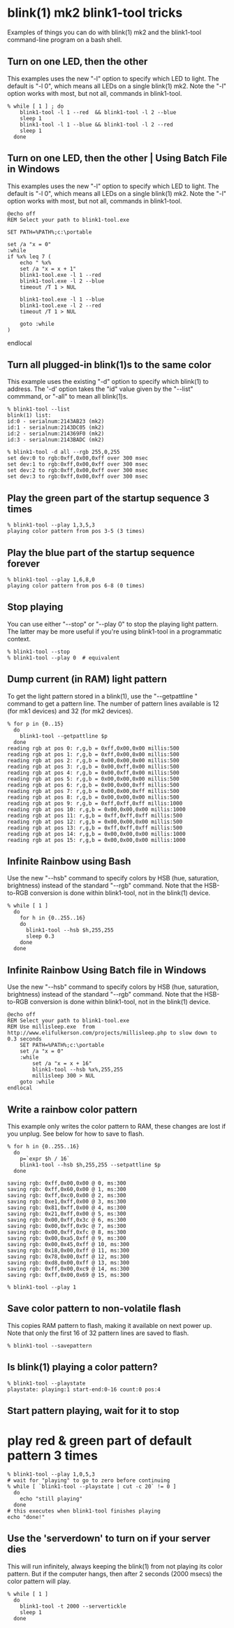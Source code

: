 
blink(1) mk2 blink1-tool tricks 
===============================

Examples of things you can do with blink(1) mk2
and the blink1-tool command-line program on a bash shell.


Turn on one LED, then the other
-------------------------------
This examples uses the new "-l" option to specify which LED to light.
The default is "-l 0", which means all LEDs on a single blink(1) mk2.
Note the "-l" option works with most, but not all, commands in blink1-tool.

    % while [ 1 ] ; do
        blink1-tool -l 1 --red  && blink1-tool -l 2 --blue
        sleep 1
        blink1-tool -l 1 --blue && blink1-tool -l 2 --red
        sleep 1
      done


Turn on one LED, then the other  |  Using Batch File in Windows  
------------------------------------------------------
This examples uses the new "-l" option to specify which LED to light.
The default is "-l 0", which means all LEDs on a single blink(1) mk2.
Note the "-l" option works with most, but not all, commands in blink1-tool.

    @echo off
    REM Select your path to blink1-tool.exe 

    SET PATH=%PATH%;c:\portable

    set /a "x = 0"
    :while
    if %x% leq 7 (
        echo " %x%
        set /a "x = x + 1"
	    blink1-tool.exe -l 1 --red  
	    blink1-tool.exe -l 2 --blue
	    timeout /T 1 > NUL

	    blink1-tool.exe -l 1 --blue
	    blink1-tool.exe -l 2 --red
	    timeout /T 1 > NUL

	    goto :while
    )
endlocal


Turn all plugged-in blink(1)s to the same color
-----------------------------------------------
This example uses the existing "-d" option to specify which blink(1) to address.
The '-d' option takes the "id" value given by the "--list" commmand,
or "-all" to mean all blink(1)s.

    % blink1-tool --list
    blink(1) list:
    id:0 - serialnum:2143AB23 (mk2)
    id:1 - serialnum:2143DC05 (mk2)
    id:2 - serialnum:214369F0 (mk2)
    id:3 - serialnum:2143BADC (mk2)

    % blink1-tool -d all --rgb 255,0,255
    set dev:0 to rgb:0xff,0x00,0xff over 300 msec
    set dev:1 to rgb:0xff,0x00,0xff over 300 msec
    set dev:2 to rgb:0xff,0x00,0xff over 300 msec
    set dev:3 to rgb:0xff,0x00,0xff over 300 msec


Play the green part of the startup sequence 3 times
---------------------------------------------------

    % blink1-tool --play 1,3,5,3
    playing color pattern from pos 3-5 (3 times)


Play the blue part of the startup sequence forever
--------------------------------------------------

    % blink1-tool --play 1,6,8,0
    playing color pattern from pos 6-8 (0 times)


Stop playing
------------
You can use either "--stop" or "--play 0" to stop the playing light pattern.
The latter may be more useful if you're using blink1-tool in a programmatic context.

    % blink1-tool --stop
    % blink1-tool --play 0  # equivalent


Dump current (in RAM) light pattern
-----------------------------------
To get the light pattern stored in a blink(1), use the "--getpattline <n>" command
to get a pattern line.  The number of pattern lines available is 12 (for mk1 devices)
and 32 (for mk2 devices).

    % for p in {0..15}
      do
        blink1-tool --getpattline $p
      done
    reading rgb at pos 0: r,g,b = 0xff,0x00,0x00 millis:500
    reading rgb at pos 1: r,g,b = 0xff,0x00,0x00 millis:500
    reading rgb at pos 2: r,g,b = 0x00,0x00,0x00 millis:500
    reading rgb at pos 3: r,g,b = 0x00,0xff,0x00 millis:500
    reading rgb at pos 4: r,g,b = 0x00,0xff,0x00 millis:500
    reading rgb at pos 5: r,g,b = 0x00,0x00,0x00 millis:500
    reading rgb at pos 6: r,g,b = 0x00,0x00,0xff millis:500
    reading rgb at pos 7: r,g,b = 0x00,0x00,0xff millis:500
    reading rgb at pos 8: r,g,b = 0x00,0x00,0x00 millis:500
    reading rgb at pos 9: r,g,b = 0xff,0xff,0xff millis:1000
    reading rgb at pos 10: r,g,b = 0x00,0x00,0x00 millis:1000
    reading rgb at pos 11: r,g,b = 0xff,0xff,0xff millis:500
    reading rgb at pos 12: r,g,b = 0x00,0x00,0x00 millis:500
    reading rgb at pos 13: r,g,b = 0xff,0xff,0xff millis:500
    reading rgb at pos 14: r,g,b = 0x00,0x00,0x00 millis:1000
    reading rgb at pos 15: r,g,b = 0x00,0x00,0x00 millis:1000


Infinite Rainbow using Bash
---------------------------
Use the new "--hsb" command to specify colors by HSB (hue, saturation, brightness)
instead of the standard "--rgb" command.  Note that the HSB-to-RGB conversion
is done within blink1-tool, not in the blink(1) device.

    % while [ 1 ]
      do
        for h in {0..255..16}
        do
          blink1-tool --hsb $h,255,255
          sleep 0.3
        done
      done


Infinite Rainbow Using Batch file in Windows   
------------------------------------------------------
Use the new "--hsb" command to specify colors by HSB (hue, saturation, brightness)
instead of the standard "--rgb" command.  Note that the HSB-to-RGB conversion
is done within blink1-tool, not in the blink(1) device.


    @echo off
    REM Select your path to blink1-tool.exe 
    REM Use millisleep.exe  from http://www.elifulkerson.com/projects/millisleep.php to slow down to 0.3 seconds
        SET PATH=%PATH%;c:\portable
        set /a "x = 0"
        :while       
            set /a "x = x + 16"
	        blink1-tool --hsb %x%,255,255
	        millisleep 300 > NUL
	    goto :while    
    endlocal


Write a rainbow color pattern
-----------------------------
This example only writes the color pattern to RAM, these changes are lost
if you unplug.  See below for how to save to flash.

    % for h in {0..255..16}
      do
        p=`expr $h / 16`
        blink1-tool --hsb $h,255,255 --setpattline $p
      done
      
    saving rgb: 0xff,0x00,0x00 @ 0, ms:300
    saving rgb: 0xff,0x60,0x00 @ 1, ms:300
    saving rgb: 0xff,0xc0,0x00 @ 2, ms:300
    saving rgb: 0xe1,0xff,0x00 @ 3, ms:300
    saving rgb: 0x81,0xff,0x00 @ 4, ms:300
    saving rgb: 0x21,0xff,0x00 @ 5, ms:300
    saving rgb: 0x00,0xff,0x3c @ 6, ms:300
    saving rgb: 0x00,0xff,0x9c @ 7, ms:300
    saving rgb: 0x00,0xff,0xfc @ 8, ms:300
    saving rgb: 0x00,0xa5,0xff @ 9, ms:300
    saving rgb: 0x00,0x45,0xff @ 10, ms:300
    saving rgb: 0x18,0x00,0xff @ 11, ms:300
    saving rgb: 0x78,0x00,0xff @ 12, ms:300
    saving rgb: 0xd8,0x00,0xff @ 13, ms:300
    saving rgb: 0xff,0x00,0xc9 @ 14, ms:300
    saving rgb: 0xff,0x00,0x69 @ 15, ms:300

    % blink1-tool --play 1

Save color pattern to non-volatile flash 
----------------------------------------
This copies RAM pattern to flash, making it available on next power up.
Note that only the first 16 of 32 pattern lines are saved to flash.

    % blink1-tool --savepattern
    

Is blink(1) playing a color pattern?
------------------------------------

    % blink1-tool --playstate
    playstate: playing:1 start-end:0-16 count:0 pos:4


Start pattern playing, wait for it to stop
------------------------------------------

# play red & green part of default pattern 3 times
    % blink1-tool --play 1,0,5,3
    # wait for "playing" to go to zero before continuing
    % while [ `blink1-tool --playstate | cut -c 20` != 0 ]
      do
        echo "still playing"
      done
    # this executes when blink1-tool finishes playing
    echo "done!"


Use the 'serverdown' to turn on if your server dies
---------------------------------------------------
This will run infinitely, always keeping the blink(1) from not playing
its color pattern.  But if the computer hangs, then after 2 seconds (2000 msecs)
the color pattern will play.

    % while [ 1 ] 
      do
        blink1-tool -t 2000 --servertickle
        sleep 1
      done

